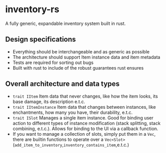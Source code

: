 # inventory-rs

A fully generic, expandable inventory system built in rust.

## Design specifications

- Everything should be interchangeable and as generic as possible
- The architecture should support Item instance data and item metadata
- Tests are required for sorting out bugs
- Built with rust to include of the robust guarantees rust ensures

## Overall architecture and data types

- `trait IItem` Item data that never changes, like how the item looks, its base damage, its description e.t.c.
- `trait IItemInstance` Item data that changes between instances, like enchantments, how many you have, their durability, e.t.c.
- `trait ISlot` Manages a single item instance. Good for binding user action to different types of instance modification (stack splitting, stack combining, e.t.c.). Allows for binding to the UI via a callback function.
- If you want to manage a collection of slots, simply put them in a `Vec`, there are builtin functions to operate over a `Vec<Slot>`(`add_item_to_inventory`,`inventory_contains_item`,e.t.c.)
